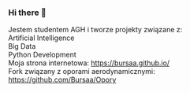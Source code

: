 ### Hi there 👋
Jestem studentem AGH i tworze projekty związane z:  
Artificial Intelligence  
Big Data  
Python Development  
Moja strona internetowa: https://bursaa.github.io/  
Fork związany z oporami aerodynamicznymi: https://github.com/Bursaa/Opory  
<!--
**Bursaa/Bursaa** is a ✨ _special_ ✨ repository because its `README.md` (this file) appears on your GitHub profile.

Here are some ideas to get you started:

- 🔭 I’m currently working on ...
- 🌱 I’m currently learning ...
- 👯 I’m looking to collaborate on ...
- 🤔 I’m looking for help with ...
- 💬 Ask me about ...
- 📫 How to reach me: ...
- 😄 Pronouns: ...
- ⚡ Fun fact: ...
-->
